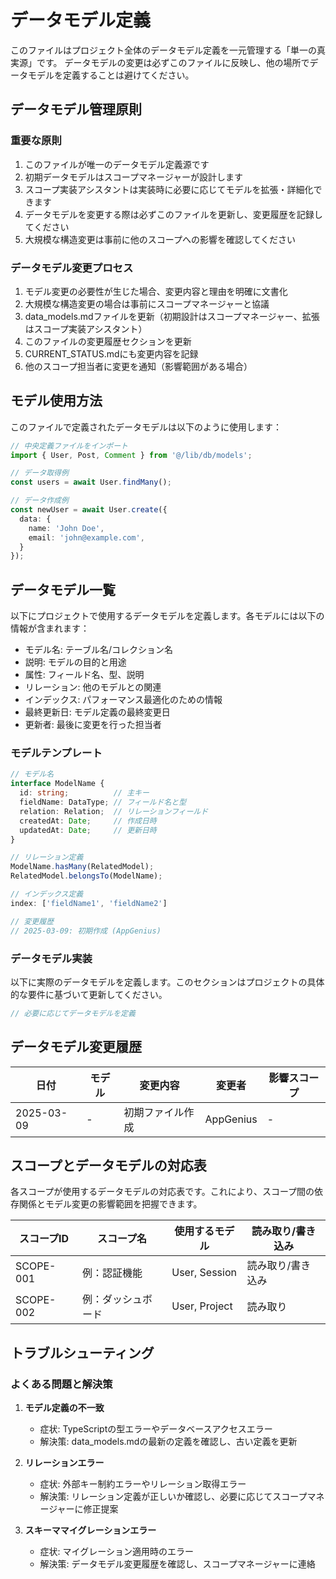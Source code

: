 # データモデル定義

このファイルはプロジェクト全体のデータモデル定義を一元管理する「単一の真実源」です。
データモデルの変更は必ずこのファイルに反映し、他の場所でデータモデルを定義することは避けてください。

## データモデル管理原則

### 重要な原則
1. このファイルが唯一のデータモデル定義源です
2. 初期データモデルはスコープマネージャーが設計します
3. スコープ実装アシスタントは実装時に必要に応じてモデルを拡張・詳細化できます
4. データモデルを変更する際は必ずこのファイルを更新し、変更履歴を記録してください
5. 大規模な構造変更は事前に他のスコープへの影響を確認してください

### データモデル変更プロセス
1. モデル変更の必要性が生じた場合、変更内容と理由を明確に文書化
2. 大規模な構造変更の場合は事前にスコープマネージャーと協議
3. data_models.mdファイルを更新（初期設計はスコープマネージャー、拡張はスコープ実装アシスタント）
4. このファイルの変更履歴セクションを更新
5. CURRENT_STATUS.mdにも変更内容を記録
6. 他のスコープ担当者に変更を通知（影響範囲がある場合）

## モデル使用方法

このファイルで定義されたデータモデルは以下のように使用します：

```typescript
// 中央定義ファイルをインポート
import { User, Post, Comment } from '@/lib/db/models';

// データ取得例
const users = await User.findMany();

// データ作成例
const newUser = await User.create({
  data: {
    name: 'John Doe',
    email: 'john@example.com',
  }
});
```

## データモデル一覧

以下にプロジェクトで使用するデータモデルを定義します。各モデルには以下の情報が含まれます：

- モデル名: テーブル名/コレクション名
- 説明: モデルの目的と用途
- 属性: フィールド名、型、説明
- リレーション: 他のモデルとの関連
- インデックス: パフォーマンス最適化のための情報
- 最終更新日: モデル定義の最終変更日
- 更新者: 最後に変更を行った担当者

### モデルテンプレート

```typescript
// モデル名
interface ModelName {
  id: string;          // 主キー
  fieldName: DataType; // フィールド名と型
  relation: Relation;  // リレーションフィールド
  createdAt: Date;     // 作成日時
  updatedAt: Date;     // 更新日時
}

// リレーション定義
ModelName.hasMany(RelatedModel);
RelatedModel.belongsTo(ModelName);

// インデックス定義
index: ['fieldName1', 'fieldName2']

// 変更履歴
// 2025-03-09: 初期作成 (AppGenius)
```

### データモデル実装

以下に実際のデータモデルを定義します。このセクションはプロジェクトの具体的な要件に基づいて更新してください。

```typescript
// 必要に応じてデータモデルを定義
```

## データモデル変更履歴

| 日付 | モデル | 変更内容 | 変更者 | 影響スコープ |
|------|--------|----------|--------|--------------|
| 2025-03-09 | - | 初期ファイル作成 | AppGenius | - |

## スコープとデータモデルの対応表

各スコープが使用するデータモデルの対応表です。これにより、スコープ間の依存関係とモデル変更の影響範囲を把握できます。

| スコープID | スコープ名 | 使用するモデル | 読み取り/書き込み |
|------------|------------|----------------|-------------------|
| SCOPE-001 | 例：認証機能 | User, Session | 読み取り/書き込み |
| SCOPE-002 | 例：ダッシュボード | User, Project | 読み取り |

## トラブルシューティング

### よくある問題と解決策

1. **モデル定義の不一致**
   - 症状: TypeScriptの型エラーやデータベースアクセスエラー
   - 解決策: data_models.mdの最新の定義を確認し、古い定義を更新

2. **リレーションエラー**
   - 症状: 外部キー制約エラーやリレーション取得エラー
   - 解決策: リレーション定義が正しいか確認し、必要に応じてスコープマネージャーに修正提案

3. **スキーママイグレーションエラー**
   - 症状: マイグレーション適用時のエラー
   - 解決策: データモデル変更履歴を確認し、スコープマネージャーに連絡